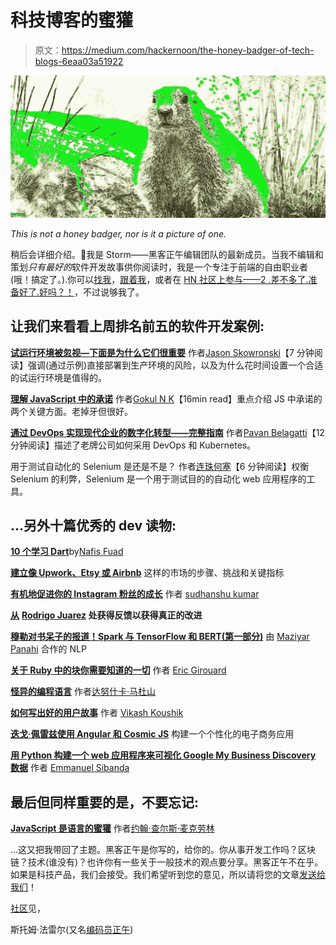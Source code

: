 # 科技博客的蜜獾

> 原文：<https://medium.com/hackernoon/the-honey-badger-of-tech-blogs-6eaa03a51922>

![](img/6af0e51a8c21cd41521b5d1b05dba1d4.png)

*This is not a honey badger, nor is it a picture of one.*

稍后会详细介绍。👋我是 Storm——黑客正午编辑团队的最新成员。当我不编辑和策划*只有最好的*软件开发故事供你阅读时，我是一个专注于前端的自由职业者(哦！搞定了。).你可以[找我](https://stormfarrell.com/)，[跟着我](https://twitter.com/codernoon)，或者在 [HN 社区上参与——2 .差不多了.准备好了.好吗？！](https://community.hackernoon.com/u/Storm/activity)，不过说够我了。

## 让我们来看看上周排名前五的软件开发案例:

[**试运行环境被忽视—下面是为什么它们很重要**](https://hackernoon.com/staging-environments-are-overlooked-heres-why-they-matter-2082d2ee274a) 作者[Jason Skowronski](https://hackernoon.com/@mostlyjason)【7 分钟阅读】强调(通过示例)直接部署到生产环境的风险，以及为什么花时间设置一个合适的试运行环境是值得的。

[**理解 JavaScript 中的承诺**](https://hackernoon.com/understanding-promises-in-javascript-13d99df067c1) 作者[Gokul N K](https://hackernoon.com/@gokulnk)【16min read】重点介绍 JS 中承诺的两个关键方面。老掉牙但很好。

[**通过 DevOps 实现现代企业的数字化转型——完整指南**](https://hackernoon.com/digital-transformation-for-modern-enterprises-through-devops-a-complete-guide-6f595463c7dd) 作者[Pavan Belagatti](https://hackernoon.com/@pavanbelagatti)【12 分钟阅读】描述了老牌公司如何采用 DevOps 和 Kubernetes。

用于测试自动化的 Selenium 是还是不是？ 作者[连珠何塞](https://hackernoon.com/@renjujose)【6 分钟阅读】权衡 Selenium 的利弊，Selenium 是一个用于测试目的的自动化 web 应用程序的工具。

## …另外十篇优秀的 dev 读物:

[**10 个学习 Dart**](https://hackernoon.com/10-good-reasons-why-you-should-learn-dart-4b257708a332)by[Nafis Fuad](https://hackernoon.com/@nafis.fuad)

[**建立像 Upwork、Etsy 或 Airbnb**](https://hackernoon.com/steps-challenges-and-key-metrics-when-building-a-marketplace-like-upwork-etsy-or-airbnb-245e1f1b20d0) 这样的市场的步骤、挑战和关键指标

[**有机地促进你的 Instagram 粉丝的成长**](https://hackernoon.com/boost-your-instagram-followers-growth-organically-75f54e9063a2) 作者 [sudhanshu kumar](https://hackernoon.com/@isudhanshu25)

[**从**](https://hackernoon.com/getting-feedback-for-real-improvement-dd8556cac2ab) **[Rodrigo Juarez](https://hackernoon.com/@rodrijuarez) 处获得反馈以获得真正的改进**

[**穆勒对书呆子的报道！Spark 与 TensorFlow 和 BERT(第一部分)**](https://hackernoon.com/mueller-report-for-nerds-spark-meets-nlp-with-tensorflow-and-bert-part-1-32490a8f8f12) 由 [Maziyar Panahi](https://hackernoon.com/@maziyar) 合作的 NLP

[**关于 Ruby 中的块你需要知道的一切**](https://hackernoon.com/everything-you-need-to-know-about-blocks-in-ruby-2ad99352f855) 作者 [Eric Girouard](https://hackernoon.com/@ericmgirouard)

[**怪异的编程语言**](https://hackernoon.com/weird-programming-languages-that-you-may-have-not-heard-8ddce12bab66) 作者[达努什卡·马杜山](https://hackernoon.com/@madushandhanushka)

[**如何写出好的用户故事**](https://hackernoon.com/how-to-write-good-user-stories-97ae48b4b34a) 作者 [Vikash Koushik](https://hackernoon.com/@svikashk)

[**迭戈·佩雷兹使用 Angular 和 Cosmic JS**](https://hackernoon.com/build-an-ecommerce-app-with-personalization-using-angular-and-cosmic-js-9eba6f33b042) 构建一个个性化的电子商务应用

[**用 Python 构建一个 web 应用程序来可视化 Google My Business Discovery 数据**](https://hackernoon.com/building-a-web-app-to-visualise-google-my-business-discovery-data-4d7c7f510e6) 作者 [Emmanuel Sibanda](https://hackernoon.com/@emmanuelsibanda)

## 最后但同样重要的是，不要忘记:

[**JavaScript 是语言的蜜獾**](https://hackernoon.com/javascript-is-the-honey-badger-of-languages-117ebe631bc7) 作者[约翰·查尔斯·麦克劳林](https://hackernoon.com/@charles.mjhm)

…这又把我带回了主题。黑客正午是你写的，给你的。你从事开发工作吗？区块链？技术(谁没有)？也许你有一些关于一般技术的观点要分享。黑客正午不在乎。如果是科技产品，我们会接受。我们希望听到您的意见，所以请将您的文章[发送给我们](https://contribute.hackernoon.com/)！

[社区](https://community.hackernoon.com)见，

斯托姆·法雷尔(又名[编码员正午](https://twitter.com/codernoon))